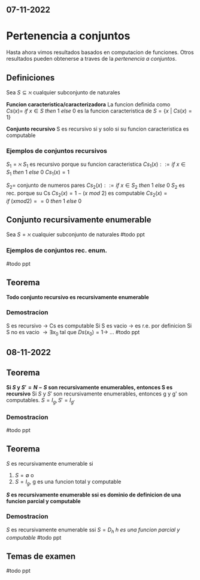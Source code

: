 07-11-2022
---
# Pertenencia a conjuntos
Hasta ahora vimos resultados basados en computacion de funciones.
Otros resultados pueden obtenerse a traves de la *pertenencia a conjuntos*.

## Definiciones
Sea $S \subseteq \aleph$ cualquier subconjunto de naturales

**Funcion caracteristica/caracterizadora**
La funcion definida como
$Cs(x) = \ if \ x \in S \ then \ 1 \ else \ 0$
es la funcion caracteristica de $S = \{x \ | \ Cs(x) = 1\}$

**Conjunto recursivo**
S es recursivo si y solo si su funcion caracteristica es computable

### Ejemplos de conjuntos recursivos
$S_1 = \aleph$
$S_1$ es recursivo porque su funcion caracteristica
$Cs_1(x) ::= if \ x \in S_1 \ then \ 1 \ else \ 0$
$Cs_1(x) = 1$

$S_2 =$ conjunto de numeros pares
$Cs_2(x) ::= if \ x \in S_2 \ then \ 1 \ else \ 0$
$S_2$ es rec. porque su Cs 
$Cs_2(x) = 1 - (x \ mod \ 2)$ es computable
$Cs_2(x) = if \ (x mod 2)==0 \ then \ 1 \ else \ 0$

## Conjunto recursivamente enumerable
Sea $S = \aleph$ cualquier subconjunto de naturales
#todo ppt

### Ejemplos de conjuntos rec. enum.
#todo ppt

## Teorema
**Todo conjunto recursivo es recursivamente enumerable**
### Demostracion
S es recursivo $\rightarrow$ Cs es computable
Si S es vacio $\rightarrow$ es r.e. por definicion
Si S no es vacio $\rightarrow \exists x_0$ tal que $Ds(x_0) = 1 \rightarrow$ ...
#todo ppt

08-11-2022
---

## Teorema
**Si $S$ y $S' = N - S$ son recursivamente enumerables, entonces S es recursivo**
Si $S$ y $S'$ son recursivamente enumerables, entonces g y g' son computables. $S = I_g, S' = I_{g'}$

### Demostracion
#todo ppt

## Teorema
$S$ es recursivamente enumerable si
1. $S = \emptyset$ o
2. $S = I_g$, g es una funcion total y computable

**$S$ es recursivamente enumerable ssi es dominio de definicion de una funcion parcial y computable**

### Demostracion
$S$ es recursivamente enumerable ssi
$S = D_h$ *h es una funcion parcial y computable*
#todo ppt

## Temas de examen
#todo ppt
